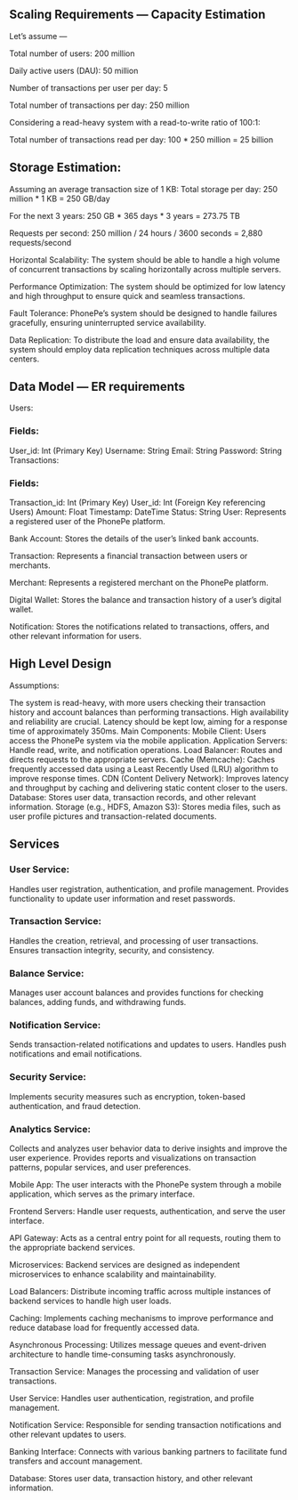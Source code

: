 ## Scaling Requirements — Capacity Estimation
Let’s assume —

Total number of users: 200 million

Daily active users (DAU): 50 million

Number of transactions per user per day: 5

Total number of transactions per day: 250 million

Considering a read-heavy system with a read-to-write ratio of 100:1:

Total number of transactions read per day: 100 * 250 million = 25 billion

## Storage Estimation:

Assuming an average transaction size of 1 KB: Total storage per day: 250 million * 1 KB = 250 GB/day

For the next 3 years: 250 GB * 365 days * 3 years = 273.75 TB

Requests per second: 250 million / 24 hours / 3600 seconds = 2,880 requests/second

Horizontal Scalability: The system should be able to handle a high volume of concurrent transactions by scaling horizontally across multiple servers.

Performance Optimization: The system should be optimized for low latency and high throughput to ensure quick and seamless transactions.

Fault Tolerance: PhonePe’s system should be designed to handle failures gracefully, ensuring uninterrupted service availability.

Data Replication: To distribute the load and ensure data availability, the system should employ data replication techniques across multiple data centers.

## Data Model — ER requirements
Users:

### Fields:
User_id: Int (Primary Key)
Username: String
Email: String
Password: String
Transactions:

### Fields:
Transaction_id: Int (Primary Key)
User_id: Int (Foreign Key referencing Users)
Amount: Float
Timestamp: DateTime
Status: String
User: Represents a registered user of the PhonePe platform.

Bank Account: Stores the details of the user’s linked bank accounts.

Transaction: Represents a financial transaction between users or merchants.

Merchant: Represents a registered merchant on the PhonePe platform.

Digital Wallet: Stores the balance and transaction history of a user’s digital wallet.

Notification: Stores the notifications related to transactions, offers, and other relevant information for users.

## High Level Design
Assumptions:

The system is read-heavy, with more users checking their transaction history and account balances than performing transactions.
High availability and reliability are crucial.
Latency should be kept low, aiming for a response time of approximately 350ms.
Main Components:
Mobile Client: Users access the PhonePe system via the mobile application.
Application Servers: Handle read, write, and notification operations.
Load Balancer: Routes and directs requests to the appropriate servers.
Cache (Memcache): Caches frequently accessed data using a Least Recently Used (LRU) algorithm to improve response times.
CDN (Content Delivery Network): Improves latency and throughput by caching and delivering static content closer to the users.
Database: Stores user data, transaction records, and other relevant information.
Storage (e.g., HDFS, Amazon S3): Stores media files, such as user profile pictures and transaction-related documents.

## Services

### User Service:

Handles user registration, authentication, and profile management.
Provides functionality to update user information and reset passwords.

### Transaction Service:

Handles the creation, retrieval, and processing of user transactions.
Ensures transaction integrity, security, and consistency.

### Balance Service:

Manages user account balances and provides functions for checking balances, adding funds, and withdrawing funds.

### Notification Service:

Sends transaction-related notifications and updates to users.
Handles push notifications and email notifications.

### Security Service:

Implements security measures such as encryption, token-based authentication, and fraud detection.

### Analytics Service:

Collects and analyzes user behavior data to derive insights and improve the user experience.
Provides reports and visualizations on transaction patterns, popular services, and user preferences.

Mobile App: The user interacts with the PhonePe system through a mobile application, which serves as the primary interface.

Frontend Servers: Handle user requests, authentication, and serve the user interface.

API Gateway: Acts as a central entry point for all requests, routing them to the appropriate backend services.

Microservices: Backend services are designed as independent microservices to enhance scalability and maintainability.

Load Balancers: Distribute incoming traffic across multiple instances of backend services to handle high user loads.

Caching: Implements caching mechanisms to improve performance and reduce database load for frequently accessed data.

Asynchronous Processing: Utilizes message queues and event-driven architecture to handle time-consuming tasks asynchronously.

Transaction Service: Manages the processing and validation of user transactions.

User Service: Handles user authentication, registration, and profile management.

Notification Service: Responsible for sending transaction notifications and other relevant updates to users.

Banking Interface: Connects with various banking partners to facilitate fund transfers and account management.

Database: Stores user data, transaction history, and other relevant information.
